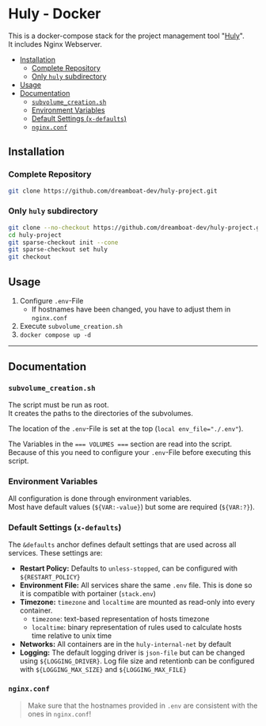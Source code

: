 # Huly - Docker

This is a docker-compose stack for the project management tool "[Huly](https://huly.io/)".  
It includes Nginx Webserver.

- [Installation](#installation)
  - [Complete Repository](#complete-repository)
  - [Only `huly` subdirectory](#only-huly-subdirectory)
- [Usage](#usage)
- [Documentation](#documentation)
  - [`subvolume_creation.sh`](#subvolume_creationsh)
  - [Environment Variables](#environment-variables)
  - [Default Settings (`x-defaults`)](#default-settings-x-defaults)
  - [`nginx.conf`](#nginxconf)

## Installation

### Complete Repository

```bash
git clone https://github.com/dreamboat-dev/huly-project.git
```

### Only `huly` subdirectory

```bash
git clone --no-checkout https://github.com/dreamboat-dev/huly-project.git
cd huly-project
git sparse-checkout init --cone
git sparse-checkout set huly
git checkout
```

## Usage

1. Configure `.env`-File
   - If hostnames have been changed, you have to adjust them in `nginx.conf`
1. Execute `subvolume_creation.sh`
1. `docker compose up -d`

---

## Documentation

### `subvolume_creation.sh`

The script must be run as root.  
It creates the paths to the directories of the subvolumes.  

The location of the `.env`-File is set at the top (`local env_file="./.env"`).

The Variables in the `=== VOLUMES ===` section are read into the script.  
Because of this you need to configure your `.env`-File before executing this script.

### Environment Variables

All configuration is done through environment variables.  
Most have default values (`${VAR:-value}`) but some are required (`${VAR:?}`).  

### Default Settings (`x-defaults`)

The `&defaults` anchor defines default settings that are used across all services. These settings are:
- **Restart Policy:** Defaults to `unless-stopped`, can be configured with `${RESTART_POLICY}`
- **Environment File:** All services share the same `.env` file. This is done so it is compatible with portainer (`stack.env`)
- **Timezone:** `timezone` and `localtime` are mounted as read-only into every container.
  - `timezone`: text-based representation of hosts timezone
  - `localtime`: binary representation of rules used to calculate hosts time relative to unix time
- **Networks:** All containers are in the `huly-internal-net` by default
- **Logging:** The default logging driver is `json-file` but can be changed using `${LOGGING_DRIVER}`. Log file size and retentionb can be configured with `${LOGGING_MAX_SIZE}` and `${LOGGING_MAX_FILE}`

### `nginx.conf`

> Make sure that the hostnames provided in `.env` are consistent with the ones in `nginx.conf`!
